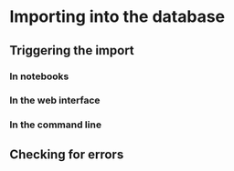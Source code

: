 # Importing into the database

## Triggering the import

### In notebooks
### In the web interface

### In the command line


## Checking for errors

